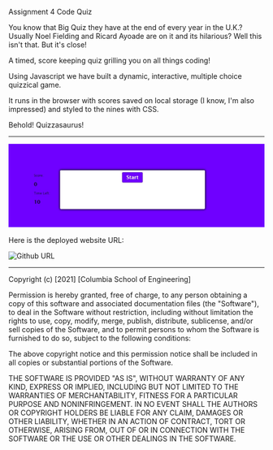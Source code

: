 Assignment 4 Code Quiz

You know that Big Quiz they have at the end of every year in the U.K.?
Usually Noel Fielding and Ricard Ayoade are on it and its hilarious?
Well this isn't that.
But it's close!

A timed, score keeping quiz grilling you on all things coding!

Using Javascript we have built a dynamic, interactive, multiple choice quizzical game.

It runs in the browser with scores saved on local storage (I know, I'm also impressed) and styled to the nines with CSS. 

Behold! Quizzasaurus! 

---

![screenshot](images/Code_Quiz.jpg)

Here is the deployed website URL:

![Github URL](https://github.com/LawrieDrew/Code_Quiz-.git) 

---

Copyright (c) [2021] [Columbia School of Engineering]

Permission is hereby granted, free of charge, to any person obtaining a copy
of this software and associated documentation files (the "Software"), to deal
in the Software without restriction, including without limitation the rights
to use, copy, modify, merge, publish, distribute, sublicense, and/or sell
copies of the Software, and to permit persons to whom the Software is
furnished to do so, subject to the following conditions:

The above copyright notice and this permission notice shall be included in all
copies or substantial portions of the Software.

THE SOFTWARE IS PROVIDED "AS IS", WITHOUT WARRANTY OF ANY KIND, EXPRESS OR
IMPLIED, INCLUDING BUT NOT LIMITED TO THE WARRANTIES OF MERCHANTABILITY,
FITNESS FOR A PARTICULAR PURPOSE AND NONINFRINGEMENT. IN NO EVENT SHALL THE
AUTHORS OR COPYRIGHT HOLDERS BE LIABLE FOR ANY CLAIM, DAMAGES OR OTHER
LIABILITY, WHETHER IN AN ACTION OF CONTRACT, TORT OR OTHERWISE, ARISING FROM,
OUT OF OR IN CONNECTION WITH THE SOFTWARE OR THE USE OR OTHER DEALINGS IN THE
SOFTWARE.

